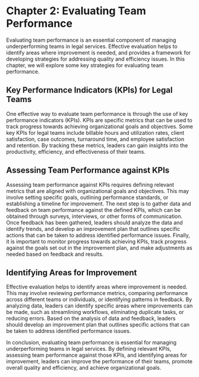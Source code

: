 Chapter 2: Evaluating Team Performance
======================================

Evaluating team performance is an essential component of managing underperforming teams in legal services. Effective evaluation helps to identify areas where improvement is needed, and provides a framework for developing strategies for addressing quality and efficiency issues. In this chapter, we will explore some key strategies for evaluating team performance.

Key Performance Indicators (KPIs) for Legal Teams
-------------------------------------------------

One effective way to evaluate team performance is through the use of key performance indicators (KPIs). KPIs are specific metrics that can be used to track progress towards achieving organizational goals and objectives. Some key KPIs for legal teams include billable hours and utilization rates, client satisfaction, case outcomes, turnaround time, and employee satisfaction and retention. By tracking these metrics, leaders can gain insights into the productivity, efficiency, and effectiveness of their teams.

Assessing Team Performance against KPIs
---------------------------------------

Assessing team performance against KPIs requires defining relevant metrics that are aligned with organizational goals and objectives. This may involve setting specific goals, outlining performance standards, or establishing a timeline for improvement. The next step is to gather data and feedback on team performance against the defined KPIs, which can be obtained through surveys, interviews, or other forms of communication. Once feedback has been gathered, leaders should analyze the data and identify trends, and develop an improvement plan that outlines specific actions that can be taken to address identified performance issues. Finally, it is important to monitor progress towards achieving KPIs, track progress against the goals set out in the improvement plan, and make adjustments as needed based on feedback and results.

Identifying Areas for Improvement
---------------------------------

Effective evaluation helps to identify areas where improvement is needed. This may involve reviewing performance metrics, comparing performance across different teams or individuals, or identifying patterns in feedback. By analyzing data, leaders can identify specific areas where improvements can be made, such as streamlining workflows, eliminating duplicate tasks, or reducing errors. Based on the analysis of data and feedback, leaders should develop an improvement plan that outlines specific actions that can be taken to address identified performance issues.

In conclusion, evaluating team performance is essential for managing underperforming teams in legal services. By defining relevant KPIs, assessing team performance against those KPIs, and identifying areas for improvement, leaders can improve the performance of their teams, promote overall quality and efficiency, and achieve organizational goals.
